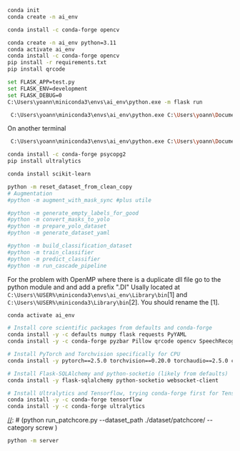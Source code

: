 ```bash
conda init
conda create -n ai_env
```

```bash
conda install -c conda-forge opencv
```

```bash
conda create -n ai_env python=3.11
conda activate ai_env
conda install -c conda-forge opencv
pip install -r requirements.txt 
pip install qrcode
```

```bash
set FLASK_APP=test.py
set FLASK_ENV=development
set FLASK_DEBUG=0
C:\Users\yoann\miniconda3\envs\ai_env\python.exe -m flask run
```
```bash
 C:\Users\yoann\miniconda3\envs\ai_env\python.exe C:\Users\yoann\Documents\School\X4\Recherche\Human-Centered-AR-Defect-Detection\test.py
```
On another terminal
```bash
 C:\Users\yoann\miniconda3\envs\ai_env\python.exe C:\Users\yoann\Documents\School\X4\Recherche\Human-Centered-AR-Defect-Detection\client.py
```

```bash
conda install -c conda-forge psycopg2
pip install ultralytics
```

```bash
conda install scikit-learn
```
```bash
python -m reset_dataset_from_clean_copy
# Augmentation
#python -m augment_with_mask_sync #plus utile
```
```bash
#python -m generate_empty_labels_for_good
#python -m convert_masks_to_yolo
#python -m prepare_yolo_dataset
#python -m generate_dataset_yaml

```
```bash
#python -m build_classification_dataset
#python -m train_classifier
#python -m predict_classifier
#python -m run_cascade_pipeline

```

[//]: # (```bash)

[//]: # (yolo detect train data=dataset/screw/dataset.yaml model=models/yolov8n.pt epochs=20 batch=2 imgsz=320 device=cpu workers=0 cache=False)

[//]: # (move runs\detect\train4\weights\best.pt models\best_screw.pt)

[//]: # (yolo detect predict model=models\best_screw.pt source=<path_to_test_images>)

[//]: # (```)

[//]: # ()
[//]: # (```bash)

[//]: # ( yolo detect train cfg=train_config.yaml)

[//]: # (```)

[//]: # (```bash)

[//]: # ( yolo detect train cfg=train_config_v2.yaml)

[//]: # (```)

For the problem with OpenMP where there is a duplicate dll file go to the python module and and add a prefix ".DI"
Usally located at ```C:\Users\%USER%\miniconda3\envs\ai_env\Library\bin```[1] and ```C:\Users\%USER%\miniconda3\Library\bin```[2].
You should rename the [1].

```bash
conda activate ai_env

# Install core scientific packages from defaults and conda-forge
conda install -y -c defaults numpy flask requests PyYAML
conda install -y -c conda-forge pyzbar Pillow qrcode opencv SpeechRecognition psycopg2 scikit-learn albumentations matplotlib seaborn flask-socketio

# Install PyTorch and Torchvision specifically for CPU
conda install -y pytorch==2.5.0 torchvision==0.20.0 torchaudio==2.5.0 cpuonly -c pytorch

# Install Flask-SQLAlchemy and python-socketio (likely from defaults)
conda install -y flask-sqlalchemy python-socketio websocket-client

# Install Ultralytics and Tensorflow, trying conda-forge first for TensorFlow
conda install -y -c conda-forge tensorflow
conda install -y -c conda-forge ultralytics
```


[//]: # (```bash)

[//]: # (python run_patchcore.py --dataset_path ./dataset/patchcore/ --category screw \)

[//]: # (  --method patchcore --save_segmentation_images --save_plots --device cpu)

[//]: # (```)



```bash
python -m server
```







```bash
```